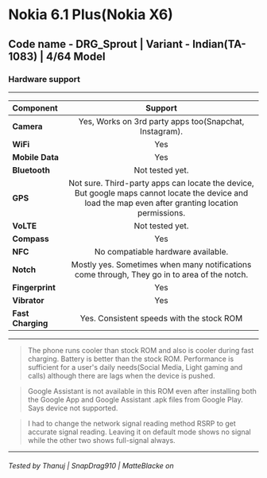# Nokia 6.1 Plus(Nokia X6)
## Code name - DRG_Sprout | Variant - Indian(TA-1083) | 4/64 Model

### Hardware support
----------------------------------------------------------------------------------------------------------------------------

Component      | Support
:---------------|:--------------------------------------------------------------------------------------------: |
**Camera**         | Yes, Works on 3rd party apps too(Snapchat, Instagram).                                         |
**WiFi**           | Yes                                                                                            |
**Mobile Data**    | Yes                                                                                            |
**Bluetooth**      | Not tested yet.                                                                                |
**GPS**            | Not sure. Third-party apps can locate the device, But google maps cannot locate the device and load the map even after granting location permissions.                                         |
**VoLTE**          | Not tested yet.                                                                                |
**Compass**        | Yes                                                                                            |
**NFC**            | No compatiable hardware available.                                                             |
**Notch**          | Mostly yes. Sometimes when many notifications come through, They go in to area of the notch.   |
**Fingerprint**    | Yes                                                                                            |
**Vibrator**       | Yes                                                                                            |
**Fast Charging**  | Yes. Consistent speeds with the stock ROM                                                      |
---------------------------------------------------------------------------------------------------------------------------
>The phone runs cooler than stock ROM and also is cooler during fast charging. Battery is better than the stock ROM. Performance is sufficient for a user's daily needs(Social Media, Light gaming and calls) although there are lags when the device is pushed.

>Google Assistant is not available in this ROM even after installing both the Google App and Google Assistant .apk files from Google Play. Says device not supported.

>I had to change the network signal reading method RSRP to get accurate signal reading. Leaving it on default mode shows no signal while the other two shows full-signal always.
---------------------------------------------------------------------------------------------------------------------------
###### Tested by Thanuj | SnapDrag910 | MatteBlacke on 
